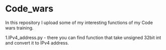 # Code_wars

In this repository I upload some of my interesting functions of my Code wars training.

1.IPv4_address.py - there you can find function that take unsigned 32bit int and convert it to IPv4 address.

